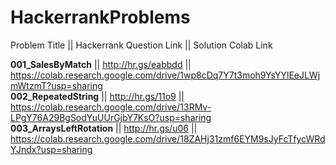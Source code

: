 # HackerrankProblems

Problem Title ||   Hackerrank Question Link   ||   Solution Colab Link

**001_SalesByMatch** || http://hr.gs/eabbdd || https://colab.research.google.com/drive/1wp8cDq7Y7t3moh9YsYYlEeJLWjmWtzmT?usp=sharing <br>
**002_RepeatedString** || http://hr.gs/11o9 || https://colab.research.google.com/drive/13RMv-LPgY76A29BgSodYuUUrGjbY7KsO?usp=sharing <br>
**003_ArraysLeftRotation** || http://hr.gs/u06 || https://colab.research.google.com/drive/18ZAHj31zmf6EYM9sJyFcTfycWRdYJndx?usp=sharing <br>

